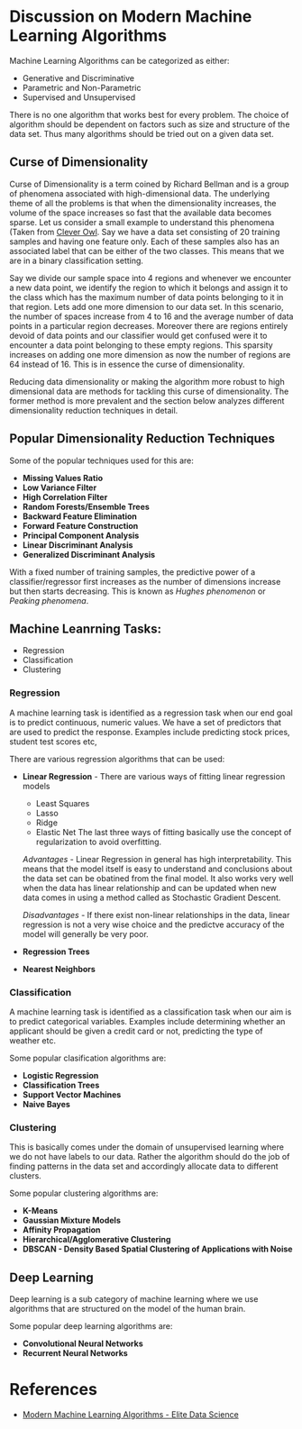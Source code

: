 # Discussion on Modern Machine Learning Algorithms
Machine Learning Algorithms can be categorized as either:
* Generative and Discriminative
* Parametric and Non-Parametric
* Supervised and Unsupervised

There is no one algorithm that works best for every problem. The choice of algorithm should be dependent on factors such as size and structure of the data set. Thus many algorithms should be tried out on a given data set.

## Curse of Dimensionality
Curse of Dimensionality is a term coined by Richard Bellman and is a group of phenomena associated with high-dimensional data. The underlying theme of all the problems is that when the dimensionality increases, the volume of the space increases so fast that the available data becomes sparse. Let us consider a small example to understand this phenomena (Taken from [Clever Owl](http://cleverowl.uk/2016/02/06/curse-of-dimensionality-explained/). Say we have a data set consisting of 20 training samples and having one feature only. Each of these samples also has an associated label that can be either of the two classes. This means that we are in a binary classification setting. 

Say we divide our sample space into 4 regions and whenever we encounter a new data point, we identify the region to which it belongs and assign it to the class which has the maximum number of data points belonging to it in that region. Lets add one more dimension to our data set. In this scenario, the number of spaces increase from 4 to 16 and the average number of data points in a particular region decreases. Moreover there are regions entirely devoid of data points and our classifier would get confused were it to encounter a data point belonging to these empty regions. This sparsity increases on adding one more dimension as now the number of regions are 64 instead of 16. This is in essence the curse of dimensionality.

Reducing data dimensionality or making the algorithm more robust to high dimensional data are methods for tackling this curse of dimensionality. The former method is more prevalent and the section below analyzes different dimensionality reduction techniques in detail.

## Popular Dimensionality Reduction Techniques
Some of the popular techniques used for this are:

* **Missing Values Ratio**
* **Low Variance Filter**
* **High Correlation Filter**
* **Random Forests/Ensemble Trees**
* **Backward Feature Elimination**
* **Forward Feature Construction**
* **Principal Component Analysis**
* **Linear Discriminant Analysis**
* **Generalized Discriminant Analysis**


With a fixed number of training samples, the predictive power of a classifier/regressor first increases as the number of dimensions increase but then starts decreasing. This is known as *Hughes phenomenon* or *Peaking phenomena*.

## Machine Leanrning Tasks:
* Regression
* Classification
* Clustering

### Regression
A machine learning task is identified as a regression task when our end goal is to predict continuous, numeric values. We have a set of predictors that are used to predict the response. Examples include predicting stock prices, student test scores etc,

There are various regression algorithms that can be used:
* **Linear Regression** - There are various ways of fitting linear regression models
  * Least Squares
  * Lasso
  * Ridge
  * Elastic Net
  The last three ways of fitting basically use the concept of regularization to avoid overfitting.
  
  *Advantages* - Linear Regression in general has high interpretability. This means that the model itself is easy to understand and conclusions about the data set can be obatined from the final model. It also works very well when the data has linear relationship and can be updated when new data comes in using a method called as Stochastic Gradient Descent.
  
  *Disadvantages* - If there exist non-linear relationships in the data, linear regression is not a very wise choice and the predictve accuracy of the model will generally be very poor.
  
* **Regression Trees**
* **Nearest Neighbors**

### Classification
A machine learning task is identified as a classification task when our aim is to predict categorical variables. Examples include determining whether an applicant should be given a credit card or not, predicting the type of weather etc.

Some popular clasification algorithms are:
* **Logistic Regression**
* **Classification Trees**
* **Support Vector Machines**
* **Naive Bayes**

### Clustering
This is basically comes under the domain of unsupervised learning where we do not have labels to our data. Rather the algorithm should do the job of finding patterns in the data set and accordingly allocate data to different clusters.

Some popular clustering algorithms are:
* **K-Means**
* **Gaussian Mixture Models**
* **Affinity Propagation**
* **Hierarchical/Agglomerative Clustering**
* **DBSCAN - Density Based Spatial Clustering of Applications with Noise**

## Deep Learning
Deep learning is a sub category of machine learning where we use algorithms that are structured on the model of the human brain. 

Some popular deep learning algorithms are:
* **Convolutional Neural Networks**
* **Recurrent Neural Networks**





# References
* [Modern Machine Learning Algorithms - Elite Data Science](https://elitedatascience.com/machine-learning-algorithms)

